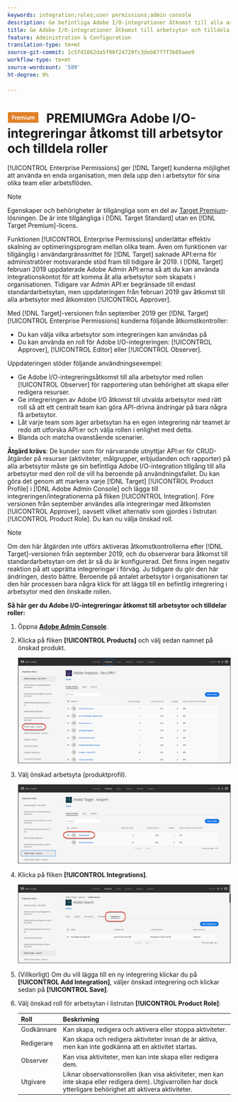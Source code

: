 ```yaml
---
keywords: integration;roles;user permissions;admin console
description: Ge befintliga Adobe I/O-integrationer åtkomst till alla arbetsytor med önskad roll i Adobe Target
title: Ge Adobe I/O-integrationer åtkomst till arbetsytor och tilldela roller i Adobe Target
feature: Administration & Configuration
translation-type: tm+mt
source-git-commit: 1c5fd1062da5f90f24720fc3deb67f7f3b05aee9
workflow-type: tm+mt
source-wordcount: '589'
ht-degree: 0%

---
```



# ![](/help/assets/premium.png) PREMIUMGra Adobe I/O-integreringar åtkomst till arbetsytor och tilldela roller

[!UICONTROL Enterprise Permissions] ger  [!DNL Target] kunderna möjlighet att använda en enda organisation, men dela upp den i arbetsytor för sina olika team eller arbetsflöden.

>[!NOTE]
>
>Egenskaper och behörigheter är tillgängliga som en del av [Target Premium](/help/c-intro/intro.md#premium)-lösningen. De är inte tillgängliga i [!DNL Target Standard] utan en [!DNL Target Premium]-licens.

Funktionen [!UICONTROL Enterprise Permissions] underlättar effektiv skalning av optimeringsprogram mellan olika team. Även om funktionen var tillgänglig i användargränssnittet för [!DNL Target] saknade API:erna för administratörer motsvarande stöd fram till tidigare år 2019. I [!DNL Target] februari 2019 uppdaterade Adobe Admin API:erna så att du kan använda integrationskontot för att komma åt alla arbetsytor som skapats i organisationen. Tidigare var Admin API:er begränsade till endast standardarbetsytan, men uppdateringen från februari 2019 gav åtkomst till alla arbetsytor med åtkomsten [!UICONTROL Approver].

Med [!DNL Target]-versionen från september 2019 ger [!DNL Target] [!UICONTROL Enterprise Permissions] kunderna följande åtkomstkontroller:

* Du kan välja vilka arbetsytor som integreringen kan användas på
* Du kan använda en roll för Adobe I/O-integreringen: [!UICONTROL Approver], [!UICONTROL Editor] eller [!UICONTROL Observer].

Uppdateringen stöder följande användningsexempel:

* Ge Adobe I/O-integreringsåtkomst till alla arbetsytor med rollen [!UICONTROL Observer] för rapportering utan behörighet att skapa eller redigera resurser.
* Ge integreringen av Adobe I/O åtkomst till utvalda arbetsytor med rätt roll så att ett centralt team kan göra API-drivna ändringar på bara några få arbetsytor.
* Låt varje team som äger arbetsytan ha en egen integrering när teamet är redo att utforska API:er och välja rollen i enlighet med detta.
* Blanda och matcha ovanstående scenarier.

**Åtgärd krävs**: De kunder som för närvarande utnyttjar API:er för CRUD-åtgärder på resurser (aktiviteter, målgrupper, erbjudanden och rapporter) på alla arbetsytor måste ge sin befintliga Adobe I/O-integration tillgång till alla arbetsytor med den roll de vill ha beroende på användningsfallet. Du kan göra det genom att markera varje [!DNL Target] [!UICONTROL Product Profile] i [!DNL Adobe Admin Console] och lägga till integreringen/integrationerna på fliken [!UICONTROL Integration]. Före versionen från september användes alla integreringar med åtkomsten [!UICONTROL Approver], oavsett vilket alternativ som gjordes i listrutan [!UICONTROL Product Role]. Du kan nu välja önskad roll.

>[!NOTE]
>
>Om den här åtgärden inte utförs aktiveras åtkomstkontrollerna efter [!DNL Target]-versionen från september 2019, och du observerar bara åtkomst till standardarbetsytan om det är så du är konfigurerad. Det finns ingen negativ reaktion på att upprätta integreringar i förväg. Ju tidigare du gör den här ändringen, desto bättre. Beroende på antalet arbetsytor i organisationen tar den här processen bara några klick för att lägga till en befintlig integrering i arbetsytor med den önskade rollen.

**Så här ger du Adobe I/O-integreringar åtkomst till arbetsytor och tilldelar roller:**

1. Öppna **[Adobe Admin Console](https://adminconsole.adobe.com)**.

1. Klicka på fliken **[!UICONTROL Products]** och välj sedan namnet på önskad produkt.

   ![Välj produkt i Adobe Admin Console](/help/administrating-target/c-user-management/property-channel/assets/io-choose-product.png)

1. Välj önskad arbetsyta (produktprofil).

   ![Välj produktprofil](/help/administrating-target/c-user-management/property-channel/assets/io-select-product-profile.png)

1. Klicka på fliken **[!UICONTROL Integrations]**.

   ![Fliken Integrationer](/help/administrating-target/c-user-management/property-channel/assets/integrations-tab.png)

1. (Villkorligt) Om du vill lägga till en ny integrering klickar du på **[!UICONTROL Add Integration]**, väljer önskad integrering och klickar sedan på **[!UICONTROL Save]**.

1. Välj önskad roll för arbetsytan i listrutan **[!UICONTROL Product Role]**:

   | Roll | Beskrivning |
   |--- |--- |
   | Godkännare | Kan skapa, redigera och aktivera eller stoppa aktiviteter. |
   | Redigerare | Kan skapa och redigera aktiviteter innan de är aktiva, men kan inte godkänna att en aktivitet startas. |
   | Observer | Kan visa aktiviteter, men kan inte skapa eller redigera dem. |
   | Utgivare | Liknar observationsrollen (kan visa aktiviteter, men kan inte skapa eller redigera dem). Utgivarrollen har dock ytterligare behörighet att aktivera aktiviteter. |
